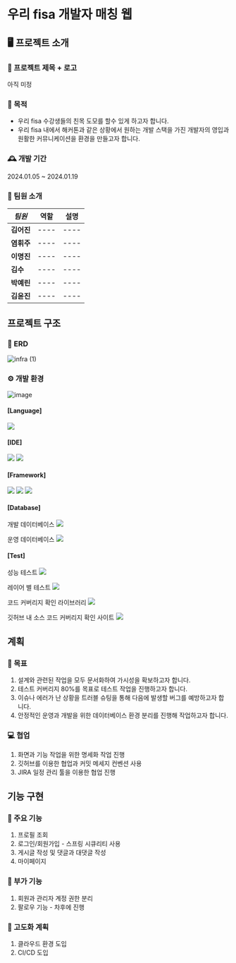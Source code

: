 # 우리 fisa 개발자 매칭 웹

## 🖥️ 프로젝트 소개
### 📌 프로젝트 제목 + 로고
아직 미정

### 📌 목적
- 우리 fisa 수강생들의 친목 도모를 할수 있게 하고자 합니다.
- 우리 fisa 내에서 해커톤과 같은 상황에서 원하는 개발 스택을 가진 개발자의 영입과 원활한 커뮤니케이션을 환경을 만들고자 합니다.
  
### 🕰️ 개발 기간
2024.01.05 ~ 2024.01.19

### 👤 팀원 소개
|***팀원***|역할|설명|
|----------|----|----|
|**김어진**|----|----|
|**염휘주**|----|----|
|**이명진**|----|----|
|**김수**|----|----|
|**박예린**|----|----|
|**김윤진**|----|----|

## 프로젝트 구조
### 📌 ERD
![infra (1)](https://github.com/MJLee39/fisa_infraStudy/assets/115640392/edda2221-df27-402e-93e1-ecc93228e2c0)


### ⚙️ 개발 환경
![image](https://github.com/MJLee39/fisa_infraStudy/assets/81970382/80ed99b4-f0b1-47dc-aa85-5c2e13a99c99)

#### [Language]
<div> 
<img src="https://img.shields.io/badge/jdk 17-437291?style=flat&logo=openjdk&logoColor=white"/> 
</div>

#### [IDE]
<div> 
<img src="https://img.shields.io/badge/eclipse-2C2255?style=flat&logo=eclipseide&logoColor=white"/> 
<img src="https://img.shields.io/badge/intelij-000000?style=flat&logo=intellijidea&logoColor=white"/> 
</div>

#### [Framework]
<div> 
<img src="https://img.shields.io/badge/spring-6DB33F?style=flat&logo=Spring&logoColor=white"/> 
<img src="https://img.shields.io/badge/springBoot-6DB33F?style=flat&logo=Spring boot&logoColor=white"/>
<img src="https://img.shields.io/badge/spring Security-6DB33F?style=flat&logo=Spring Security&logoColor=white"/>
</div>


#### [Database]
<div>
<p> 개발 데이터베이스 <img src="https://img.shields.io/badge/mysql-4479A1?style=flat&logo=mySql&logoColor=white"/></p>
<p> 운영 데이터베이스 <img src="https://img.shields.io/badge/oracle-F80000?style=flat&logo=oracle&logoColor=white"/></p>
</div>


#### [Test]
<div>
<p>성능 테스트 <img src="https://img.shields.io/badge/jmeter-D22128?style=flat&logo=apachejmeter&logoColor=white"/></p>
<p>레이어 별 테스트 <img src="https://img.shields.io/badge/junit5-25A162?style=flat&logo=junit5&logoColor=white"/></p>
<p>코드 커버리지 확인 라이브러리 <img src="https://img.shields.io/badge/jacoco-C10C0C?style=flat&logo=&logoColor=white"/></p>
<p>깃허브 내 소스 코드 커버리지 확인 사이트 <img src="https://img.shields.io/badge/coveralls-white?style=flat&logo=&logoColor=white"/></p>
</div>


## 계획
### 📌 목표
1. 설계와 관련된 작업을 모두 문서화하여 가시성을 확보하고자 합니다.
2. 테스트 커버리지 80%를 목표로 테스트 작업을 진행하고자 합니다.
3. 이슈나 에러가 난 상황을 트러블 슈팅을 통해 다음에 발생할 버그를 예방하고자 합니다.
4. 안정적인 운영과 개발을 위한 데이터베이스 환경 분리를 진행해 작업하고자 합니다.

### 💻 협업
1. 화면과 기능 작업을 위한 명세화 작업 진행
2. 깃허브를 이용한 협업과 커밋 메세지 컨벤션 사용
3. JIRA 일정 관리 툴을 이용한 협업 진행

## 기능 구현
### 📌 주요 기능
1. 프로필 조회
2. 로그인/회원가입 - 스프링 시큐리티 사용
3. 게시글 작성 및 댓글과 대댓글 작성
4. 마이페이지

### 📌 부가 기능
1. 회원과 관리자 계정 권한 분리
2. 팔로우 기능 - 차후에 진행

### 📌 고도화 계획
1. 클라우드 환경 도입
2. CI/CD 도입
